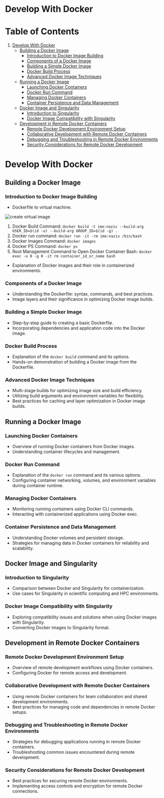 # Develop With Docker
# Table of Contents

1. [Develop With Docker](#develop-with-docker)
   - [Building a Docker Image](#building-a-docker-image)
     - [Introduction to Docker Image Building](#introduction-to-docker-image-building)
     - [Components of a Docker Image](#components-of-a-docker-image)
     - [Building a Simple Docker Image](#building-a-simple-docker-image)
     - [Docker Build Process](#docker-build-process)
     - [Advanced Docker Image Techniques](#advanced-docker-image-techniques)
   - [Running a Docker Image](#running-a-docker-image)
     - [Launching Docker Containers](#launching-docker-containers)
     - [Docker Run Command](#docker-run-command)
     - [Managing Docker Containers](#managing-docker-containers)
     - [Container Persistence and Data Management](#container-persistence-and-data-management)
   - [Docker Image and Singularity](#docker-image-and-singularity)
     - [Introduction to Singularity](#introduction-to-singularity)
     - [Docker Image Compatibility with Singularity](#docker-image-compatibility-with-singularity)
   - [Development in Remote Docker Containers](#development-in-remote-docker-containers)
     - [Remote Docker Development Environment Setup](#remote-docker-development-environment-setup)
     - [Collaborative Development with Remote Docker Containers](#collaborative-development-with-remote-docker-containers)
     - [Debugging and Troubleshooting in Remote Docker Environments](#debugging-and-troubleshooting-in-remote-docker-environments)
     - [Security Considerations for Remote Docker Development](#security-considerations-for-remote-docker-development)

# Develop With Docker

## Building a Docker Image

### Introduction to Docker Image Building
- Dockerfile to virtual machine.

![create virtual image](https://github.com/kmihak/developWithDocker/assets/64592696/9e8d4fe0-e47a-41df-a4cf-d617c3a89a68)

1. Docker Build Command: `docker build -t ime:naziv --build-arg USER_ID=$(id -u) --build-arg GROUP_ID=$(id -g) .`
2. Docker run command: `docker run -it -rm ime:naziv /bin/bash`
3. Docker Images Command: `docker images`
4. Docker PS Command: `docker ps`
5. Root Management Command to Open Docker Container Bash: `docker exec -u 0 -g 0 -it rm container_id_or_name bash`


- Explanation of Docker images and their role in containerized environments.

### Components of a Docker Image
- Understanding the Dockerfile: syntax, commands, and best practices.
- Image layers and their significance in optimizing Docker image builds.

### Building a Simple Docker Image
- Step-by-step guide to creating a basic Dockerfile.
- Incorporating dependencies and application code into the Docker image.

### Docker Build Process
- Explanation of the `docker build` command and its options.
- Hands-on demonstration of building a Docker image from the Dockerfile.

### Advanced Docker Image Techniques
- Multi-stage builds for optimizing image size and build efficiency.
- Utilizing build arguments and environment variables for flexibility.
- Best practices for caching and layer optimization in Docker image builds.

## Running a Docker Image

### Launching Docker Containers
- Overview of running Docker containers from Docker images.
- Understanding container lifecycles and management.

### Docker Run Command
- Explanation of the `docker run` command and its various options.
- Configuring container networking, volumes, and environment variables during container runtime.

### Managing Docker Containers
- Monitoring running containers using Docker CLI commands.
- Interacting with containerized applications using Docker exec.

### Container Persistence and Data Management
- Understanding Docker volumes and persistent storage.
- Strategies for managing data in Docker containers for reliability and scalability.

## Docker Image and Singularity

### Introduction to Singularity
- Comparison between Docker and Singularity for containerization.
- Use cases for Singularity in scientific computing and HPC environments.

### Docker Image Compatibility with Singularity
- Exploring compatibility issues and solutions when using Docker images with Singularity.
- Converting Docker images to Singularity format.

## Development in Remote Docker Containers

### Remote Docker Development Environment Setup
- Overview of remote development workflows using Docker containers.
- Configuring Docker for remote access and development.

### Collaborative Development with Remote Docker Containers
- Using remote Docker containers for team collaboration and shared development environments.
- Best practices for managing code and dependencies in remote Docker setups.

### Debugging and Troubleshooting in Remote Docker Environments
- Strategies for debugging applications running in remote Docker containers.
- Troubleshooting common issues encountered during remote development.

### Security Considerations for Remote Docker Development
- Best practices for securing remote Docker environments.
- Implementing access controls and encryption for remote Docker connections.
